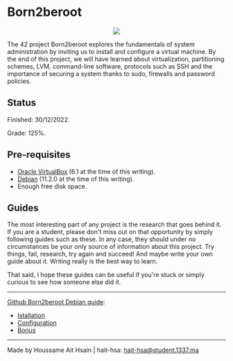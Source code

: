 # Born2beroot

<p align="center">
  <img src="https://www.20minutes.fr/high-tech/3154155-20211021-un-virus-s-attaque-aux-ordinateurs-sous-linux#&gid=1&pid=1"/>
</p>

The 42 project Born2beroot explores the fundamentals of system administration by inviting us to install and configure a virtual machine. By the end of this project, we will have learned about virtualization, partitioning schemes, LVM, command-line software, protocols such as SSH and the importance of securing a system thanks to sudo, firewalls and password policies.

## Status
Finished: 30/12/2022.

Grade: 125%.

## Pre-requisites
* [Oracle VirtualBox](https://www.virtualbox.org/) (6.1 at the time of this writing).
* [Debian](https://cdimage.debian.org/debian-cd/current/amd64/iso-cd/) (11.2.0 at the time of this writing).
* Enough free disk space.

## Guides

The most interesting part of any project is the research that goes behind it. If you are a student, please don't miss out on that opportunity by simply following guides such as these. In any case, they should under no circumstances be your only source of information about this project. Try things, fail, research, try again and succeed! And maybe write your own guide about it. Writing really is the best way to learn.

That said, I hope these guides can be useful if you're stuck or simply curious to see how someone else did it.

---

[Github Born2beroot Debian guide](https://github.com/homass/born2beroot-42cursus/tree/main/guide):
* [Istallation](https://github.com/homass/born2beroot-42cursus/blob/main/guide/installation_debian.md)
* [Configuration](https://github.com/homass/born2beroot-42cursus/blob/main/guide/configuration_debian.md)
* [Bonus](https://github.com/homass/born2beroot-42cursus/blob/main/guide/bonus_debian.md)

---
Made by Houssame Ait Hsain | hait-hsa: hait-hsa@student.1337.ma
